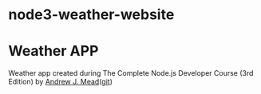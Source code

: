 # node3-weather-website

<h1>Weather APP</h1>
<p>Weather app created during The Complete Node.js Developer Course (3rd Edition) by <a href="https://mead.io">Andrew J. Mead</a>(<a href="https://github.com/andrewjmead">git</a>)</p>
